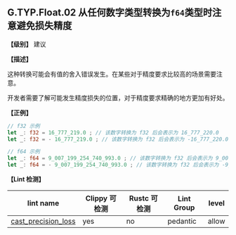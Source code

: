 ## G.TYP.Float.02  从任何数字类型转换为`f64`类型时注意避免损失精度

**【级别】** 建议

**【描述】**

这种转换可能会有值的舍入错误发生。在某些对于精度要求比较高的场景需要注意。

开发者需要了解可能发生精度损失的位置，对于精度要求精确的地方更加有好处。

**【正例】**

```rust
// f32 示例
let _: f32 = 16_777_219.0 ; // 该数字转换为 f32 后会表示为 16_777_220.0
let _: f32 = - 16_777_219.0 ; // 该数字转换为 f32 后会表示为 -16_777_220.0

// f64 示例
let _: f64 = 9_007_199_254_740_993.0 ; // 该数字转换为 f32 后会表示为 9_007_199_254_740_992.0
let _: f64 = - 9_007_199_254_740_993.0 ; // 该数字转换为 f32 后会表示为 -9_007_199_254_740_992.0
```

**【Lint 检测】**

| lint name                                                    | Clippy 可检测 | Rustc 可检测 | Lint Group | level |
| ------------------------------------------------------------ | ------------- | ------------ | ---------- | ----- |
| [cast_precision_loss](https://rust-lang.github.io/rust-clippy/master/#cast_precision_loss) | yes           | no           | pedantic   | allow |


